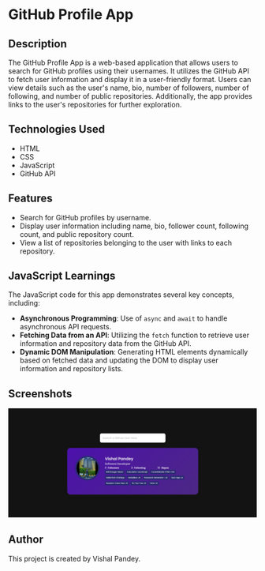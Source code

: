 # GitHub Profile App

## Description
The GitHub Profile App is a web-based application that allows users to search for GitHub profiles using their usernames. It utilizes the GitHub API to fetch user information and display it in a user-friendly format. Users can view details such as the user's name, bio, number of followers, number of following, and number of public repositories. Additionally, the app provides links to the user's repositories for further exploration.

## Technologies Used
- HTML
- CSS
- JavaScript
- GitHub API

## Features
- Search for GitHub profiles by username.
- Display user information including name, bio, follower count, following count, and public repository count.
- View a list of repositories belonging to the user with links to each repository.

## JavaScript Learnings
The JavaScript code for this app demonstrates several key concepts, including:
- **Asynchronous Programming**: Use of `async` and `await` to handle asynchronous API requests.
- **Fetching Data from an API**: Utilizing the `fetch` function to retrieve user information and repository data from the GitHub API.
- **Dynamic DOM Manipulation**: Generating HTML elements dynamically based on fetched data and updating the DOM to display user information and repository lists.

## Screenshots
![GitHub Profile App Screenshot](/snapshot.png)


## Author
This project is created by Vishal Pandey.
